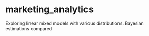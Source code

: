 # marketing_analytics
Exploring linear mixed models with various distributions. Bayesian estimations compared
